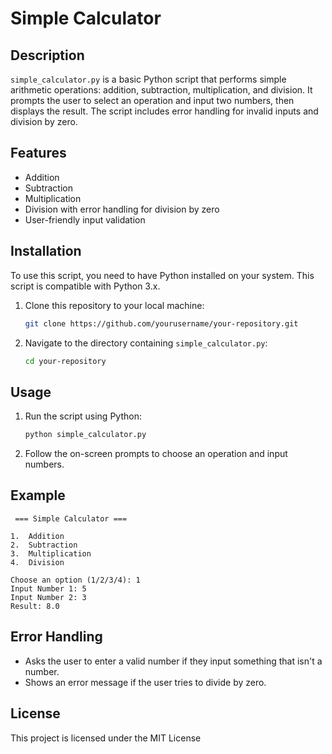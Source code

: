 # Simple Calculator

## Description

`simple_calculator.py` is a basic Python script that performs simple arithmetic operations: addition, subtraction, multiplication, and division. It prompts the user to select an operation and input two numbers, then displays the result. The script includes error handling for invalid inputs and division by zero.

## Features

- Addition
- Subtraction
- Multiplication
- Division with error handling for division by zero
- User-friendly input validation

## Installation

To use this script, you need to have Python installed on your system. This script is compatible with Python 3.x.

1. Clone this repository to your local machine:
    ```bash
    git clone https://github.com/yourusername/your-repository.git
    ```

2. Navigate to the directory containing `simple_calculator.py`:
    ```bash
    cd your-repository
    ```

## Usage

1. Run the script using Python:
    ```bash
    python simple_calculator.py
    ```

2. Follow the on-screen prompts to choose an operation and input numbers.

## Example

```plaintext
 === Simple Calculator === 

1.  Addition
2.  Subtraction
3.  Multiplication
4.  Division

Choose an option (1/2/3/4): 1
Input Number 1: 5
Input Number 2: 3
Result: 8.0
```
## Error Handling

- Asks the user to enter a valid number if they input something that isn't a number.
- Shows an error message if the user tries to divide by zero.

## License

This project is licensed under the MIT License
